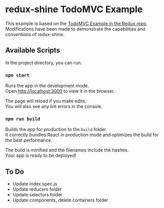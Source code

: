 # redux-shine TodoMVC Example

This example is based on the [TodoMVC Example in the Redux repo](https://github.com/reduxjs/redux/tree/fa3b2e4b56aa522de99d8848a0c13ea6fa860541/examples/todomvc). Modifications have been made to demonstrate the capabilities and conventions of redux-shine.

## Available Scripts

In the project directory, you can run:

### `npm start`

Runs the app in the development mode.<br>
Open [http://localhost:3000](http://localhost:3000) to view it in the browser.

The page will reload if you make edits.<br>
You will also see any lint errors in the console.

### `npm run build`

Builds the app for production to the `build` folder.<br>
It correctly bundles React in production mode and optimizes the build for the best performance.

The build is minified and the filenames include the hashes.<br>
Your app is ready to be deployed!

## To Do

- Update index.spec.js
- Update reducers folder
- Update selectors folder
- Update components, delete containers folder
